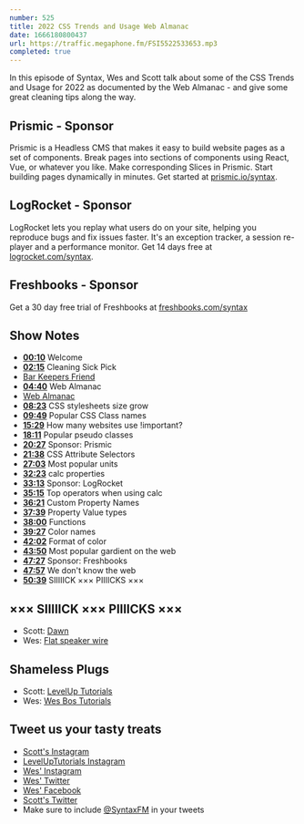 ```yaml
---
number: 525
title: 2022 CSS Trends and Usage Web Almanac
date: 1666180800437
url: https://traffic.megaphone.fm/FSI5522533653.mp3
completed: true
---
```


In this episode of Syntax, Wes and Scott talk about some of the CSS Trends and Usage for 2022 as documented by the Web Almanac - and give some great cleaning tips along the way.

## Prismic  - Sponsor

Prismic is a Headless CMS that makes it easy to build website pages as a set of components. Break pages into sections of components using React, Vue, or whatever you like. Make corresponding Slices in Prismic. Start building pages dynamically in minutes. Get started at [prismic.io/syntax](https://prismic.io/syntax).

## LogRocket - Sponsor

LogRocket lets you replay what users do on your site, helping you reproduce bugs and fix issues faster. It's an exception tracker, a session re-player and a performance monitor. Get 14 days free at [logrocket.com/syntax](https://logrocket.com/syntax).

## Freshbooks - Sponsor

Get a 30 day free trial of Freshbooks at [freshbooks.com/syntax](https://freshbooks.com/syntax)

## Show Notes

* **[00:10](#t=00:10)** Welcome
* **[02:15](#t=02:15)** Cleaning Sick Pick
* [Bar Keepers Friend](https://barkeepersfriend.com)
* **[04:40](#t=04:40)** Web Almanac
* [Web Almanac](https://almanac.httparchive.org/)
* **[08:23](#t=08:23)** CSS stylesheets size grow
* **[09:49](#t=09:49)** Popular CSS Class names
* **[15:29](#t=15:29)** How many websites use !important?
* **[18:11](#t=18:11)** Popular pseudo classes
* **[20:27](#t=20:27)** Sponsor: Prismic
* **[21:38](#t=21:38)** CSS Attribute Selectors
* **[27:03](#t=27:03)** Most popular units
* **[32:23](#t=32:23)** calc properties
* **[33:13](#t=33:13)** Sponsor: LogRocket
* **[35:15](#t=35:15)** Top operators when using calc
* **[36:21](#t=36:21)** Custom Property Names
* **[37:39](#t=37:39)** Property Value types
* **[38:00](#t=38:00)** Functions
* **[39:27](#t=39:27)** Color names
* **[42:02](#t=42:02)** Format of color
* **[43:50](#t=43:50)** Most popular gardient on the web
* **[47:27](#t=47:27)** Sponsor: Freshbooks
* **[47:57](#t=47:57)** We don't know the web
* **[50:39](#t=50:39)** SIIIIICK ××× PIIIICKS ×××

## ××× SIIIIICK ××× PIIIICKS ×××

* Scott: [Dawn](https://amzn.to/3SStChK)
* Wes: [Flat speaker wire](https://amzn.to/3CtIuO8)

## Shameless Plugs

* Scott: [LevelUp Tutorials](https://leveluptutorials.com/)
* Wes: [Wes Bos Tutorials](https://wesbos.com/courses)

## Tweet us your tasty treats

* [Scott's Instagram](https://www.instagram.com/stolinski/)
* [LevelUpTutorials Instagram](https://www.instagram.com/LevelUpTutorials/)
* [Wes' Instagram](https://www.instagram.com/wesbos/)
* [Wes' Twitter](https://twitter.com/wesbos)
* [Wes' Facebook](https://www.facebook.com/wesbos.developer)
* [Scott's Twitter](https://twitter.com/stolinski)
* Make sure to include [@SyntaxFM](https://twitter.com/SyntaxFM) in your tweets

